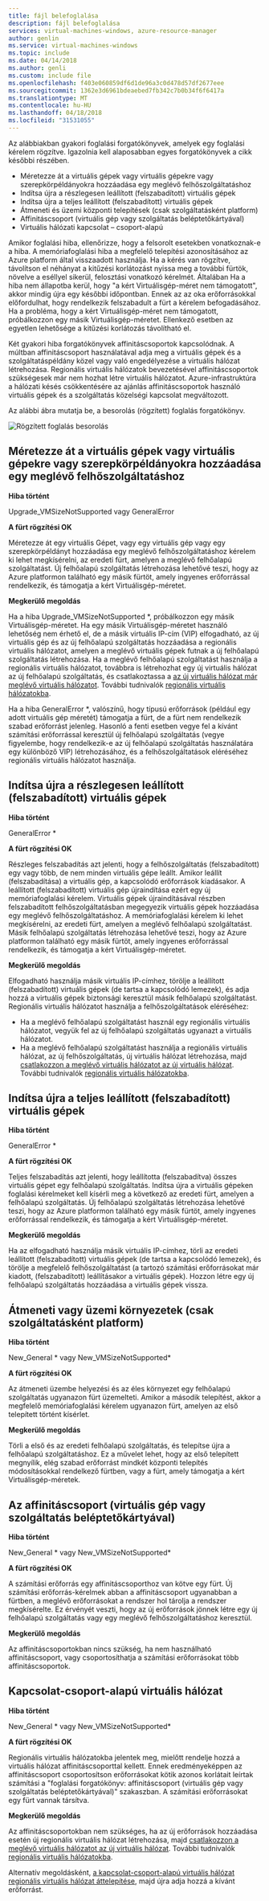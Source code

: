 ```yaml
---
title: fájl belefoglalása
description: fájl belefoglalása
services: virtual-machines-windows, azure-resource-manager
author: genlin
ms.service: virtual-machines-windows
ms.topic: include
ms.date: 04/14/2018
ms.author: genli
ms.custom: include file
ms.openlocfilehash: f403e060859df6d1de96a3c0d478d57df2677eee
ms.sourcegitcommit: 1362e3d6961bdeaebed7fb342c7b0b34f6f6417a
ms.translationtype: MT
ms.contentlocale: hu-HU
ms.lasthandoff: 04/18/2018
ms.locfileid: "31531055"
---
```

Az alábbiakban gyakori foglalási forgatókönyvek, amelyek egy foglalási kérelem rögzítve. Igazolnia kell alaposabban egyes forgatókönyvek a cikk későbbi részében.

- Méretezze át a virtuális gépek vagy virtuális gépekre vagy szerepkörpéldányokra hozzáadása egy meglévő felhőszolgáltatáshoz
- Indítsa újra a részlegesen leállított (felszabadított) virtuális gépek
- Indítsa újra a teljes leállított (felszabadított) virtuális gépek
- Átmeneti és üzemi központi telepítések (csak szolgáltatásként platform)
- Affinitáscsoport (virtuális gép vagy szolgáltatás beléptetőkártyával)
- Virtuális hálózati kapcsolat – csoport-alapú

Amikor foglalási hiba, ellenőrizze, hogy a felsorolt esetekben vonatkoznak-e a hiba. A memóriafoglalási hiba a megfelelő telepítési azonosításához az Azure platform által visszaadott használja. Ha a kérés van rögzítve, távolítson el néhányat a kitűzési korlátozást nyissa meg a további fürtök, növelve a eséllyel sikerül, felosztási vonatkozó kérelmét.
Általában Ha a hiba nem állapotba kerül, hogy "a kért Virtuálisgép-méret nem támogatott", akkor mindig újra egy későbbi időpontban. Ennek az az oka erőforrásokkal előfordulhat, hogy rendelkezik felszabadult a fürt a kérelem befogadásához. Ha a probléma, hogy a kért Virtuálisgép-méret nem támogatott, próbálkozzon egy másik Virtuálisgép-méretet. Ellenkező esetben az egyetlen lehetősége a kitűzési korlátozás távolítható el.

Két gyakori hiba forgatókönyvek affinitáscsoportok kapcsolódnak. A múltban affinitáscsoport használatával adja meg a virtuális gépek és a szolgáltatáspéldány közel vagy való engedélyezése a virtuális hálózat létrehozása. Regionális virtuális hálózatok bevezetésével affinitáscsoportok szükségesek már nem hozhat létre virtuális hálózatot. Azure-infrastruktúra a hálózati késés csökkentésére az ajánlás affinitáscsoportok használó virtuális gépek és a szolgáltatás közelségi kapcsolat megváltozott.

Az alábbi ábra mutatja be, a besorolás (rögzített) foglalás forgatókönyv. 

![Rögzített foglalás besorolás](./media/virtual-machines-common-allocation-failure/Allocation3.png)

## <a name="resize-a-vm-or-add-vms-or-role-instances-to-an-existing-cloud-service"></a>Méretezze át a virtuális gépek vagy virtuális gépekre vagy szerepkörpéldányokra hozzáadása egy meglévő felhőszolgáltatáshoz
**Hiba történt**

Upgrade_VMSizeNotSupported vagy GeneralError

**A fürt rögzítési OK**

Méretezze át egy virtuális Gépet, vagy egy virtuális gép vagy egy szerepkörpéldányt hozzáadása egy meglévő felhőszolgáltatáshoz kérelem ki lehet megkísérelni, az eredeti fürt, amelyen a meglévő felhőalapú szolgáltatást. Új felhőalapú szolgáltatás létrehozása lehetővé teszi, hogy az Azure platformon található egy másik fürtöt, amely ingyenes erőforrással rendelkezik, és támogatja a kért Virtuálisgép-méretet.

**Megkerülő megoldás**

Ha a hiba Upgrade_VMSizeNotSupported *, próbálkozzon egy másik Virtuálisgép-méretet. Ha egy másik Virtuálisgép-méretet használó lehetőség nem érhető el, de a másik virtuális IP-cím (VIP) elfogadható, az új virtuális gép és az új felhőalapú szolgáltatás hozzáadása a regionális virtuális hálózatot, amelyen a meglévő virtuális gépek futnak a új felhőalapú szolgáltatás létrehozása. Ha a meglévő felhőalapú szolgáltatást használja a regionális virtuális hálózatot, továbbra is létrehozhat egy új virtuális hálózat az új felhőalapú szolgáltatás, és csatlakoztassa a [az új virtuális hálózat már meglévő virtuális hálózatot](https://azure.microsoft.com/blog/vnet-to-vnet-connecting-virtual-networks-in-azure-across-different-regions/). További tudnivalók [regionális virtuális hálózatokba](https://azure.microsoft.com/blog/2014/05/14/regional-virtual-networks/).

Ha a hiba GeneralError *, valószínű, hogy típusú erőforrások (például egy adott virtuális gép méretét) támogatja a fürt, de a fürt nem rendelkezik szabad erőforrást jelenleg. Hasonló a fenti esetben vegye fel a kívánt számítási erőforrással keresztül új felhőalapú szolgáltatás (vegye figyelembe, hogy rendelkezik-e az új felhőalapú szolgáltatás használatára egy különböző VIP) létrehozásához, és a felhőszolgáltatások eléréséhez regionális virtuális hálózatot használja.

## <a name="restart-partially-stopped-deallocated-vms"></a>Indítsa újra a részlegesen leállított (felszabadított) virtuális gépek
**Hiba történt**

GeneralError *

**A fürt rögzítési OK**

Részleges felszabadítás azt jelenti, hogy a felhőszolgáltatás (felszabadított) egy vagy több, de nem minden virtuális gépe leállt. Amikor leállít (felszabadítása) a virtuális gép, a kapcsolódó erőforrások kiadásakor. A leállított (felszabadított) virtuális gép újraindítása ezért egy új memóriafoglalási kérelem. Virtuális gépek újraindításával részben felszabadított felhőszolgáltatásban megegyezik virtuális gépek hozzáadása egy meglévő felhőszolgáltatáshoz. A memóriafoglalási kérelem ki lehet megkísérelni, az eredeti fürt, amelyen a meglévő felhőalapú szolgáltatást. Másik felhőalapú szolgáltatás létrehozása lehetővé teszi, hogy az Azure platformon található egy másik fürtöt, amely ingyenes erőforrással rendelkezik, és támogatja a kért Virtuálisgép-méretet.

**Megkerülő megoldás**

Elfogadható használja másik virtuális IP-címhez, törölje a leállított (felszabadított) virtuális gépek (de tartsa a kapcsolódó lemezek), és adja hozzá a virtuális gépek biztonsági keresztül másik felhőalapú szolgáltatást. Regionális virtuális hálózatot használja a felhőszolgáltatások eléréséhez:

* Ha a meglévő felhőalapú szolgáltatást használ egy regionális virtuális hálózatot, vegyük fel az új felhőalapú szolgáltatás ugyanazt a virtuális hálózatot.
* Ha a meglévő felhőalapú szolgáltatást használja a regionális virtuális hálózat, az új felhőszolgáltatás, új virtuális hálózat létrehozása, majd [csatlakozzon a meglévő virtuális hálózatot az új virtuális hálózat](https://azure.microsoft.com/blog/vnet-to-vnet-connecting-virtual-networks-in-azure-across-different-regions/). További tudnivalók [regionális virtuális hálózatokba](https://azure.microsoft.com/blog/2014/05/14/regional-virtual-networks/).

## <a name="restart-fully-stopped-deallocated-vms"></a>Indítsa újra a teljes leállított (felszabadított) virtuális gépek
**Hiba történt**

GeneralError *

**A fürt rögzítési OK**

Teljes felszabadítás azt jelenti, hogy leállította (felszabadítva) összes virtuális gépet egy felhőalapú szolgáltatás. Indítsa újra a virtuális gépeken foglalási kérelmeket kell kísérli meg a következő az eredeti fürt, amelyen a felhőalapú szolgáltatás. Új felhőalapú szolgáltatás létrehozása lehetővé teszi, hogy az Azure platformon található egy másik fürtöt, amely ingyenes erőforrással rendelkezik, és támogatja a kért Virtuálisgép-méretet.

**Megkerülő megoldás**

Ha az elfogadható használja másik virtuális IP-címhez, törli az eredeti leállított (felszabadított) virtuális gépek (de tartsa a kapcsolódó lemezek), és törölje a megfelelő felhőszolgáltatást (a tartozó számítási erőforrásokat már kiadott, (felszabadított) leállításakor a virtuális gépek). Hozzon létre egy új felhőalapú szolgáltatás hozzáadása a virtuális gépek vissza.

## <a name="stagingproduction-deployments-platform-as-a-service-only"></a>Átmeneti vagy üzemi környezetek (csak szolgáltatásként platform)
**Hiba történt**

New_General * vagy New_VMSizeNotSupported\*

**A fürt rögzítési OK**

Az átmeneti üzembe helyezési és az éles környezet egy felhőalapú szolgáltatás ugyanazon fürt üzemelteti. Amikor a második telepítést, akkor a megfelelő memóriafoglalási kérelem ugyanazon fürt, amelyen az első telepített történt kísérlet.

**Megkerülő megoldás**

Törli a első és az eredeti felhőalapú szolgáltatás, és telepítse újra a felhőalapú szolgáltatáshoz. Ez a művelet lehet, hogy az első telepített megnyílik, elég szabad erőforrást mindkét központi telepítés módosításokkal rendelkező fürtben, vagy a fürt, amely támogatja a kért Virtuálisgép-méretek.

## <a name="affinity-group-vmservice-proximity"></a>Az affinitáscsoport (virtuális gép vagy szolgáltatás beléptetőkártyával)
**Hiba történt**

New_General * vagy New_VMSizeNotSupported\*

**A fürt rögzítési OK**

A számítási erőforrás egy affinitáscsoporthoz van kötve egy fürt. Új számítási erőforrás-kérelmek abban a affinitáscsoport ugyanabban a fürtben, a meglévő erőforrásokat a rendszer hol tárolja a rendszer megkísérelte. Ez érvényét veszti, hogy az új erőforrások jönnek létre egy új felhőalapú szolgáltatás vagy egy meglévő felhőszolgáltatáshoz keresztül.

**Megkerülő megoldás**

Az affinitáscsoportokban nincs szükség, ha nem használható affinitáscsoport, vagy csoportosíthatja a számítási erőforrásokat több affinitáscsoportok.

## <a name="affinity-group-based-virtual-network"></a>Kapcsolat-csoport-alapú virtuális hálózat
**Hiba történt**

New_General * vagy New_VMSizeNotSupported\*

**A fürt rögzítési OK**

Regionális virtuális hálózatokba jelentek meg, mielőtt rendelje hozzá a virtuális hálózat affinitáscsoporttal kellett. Ennek eredményeképpen az affinitáscsoport csoportosítson erőforrásokat kötik azonos korlátait leírtak számítási a "foglalási forgatókönyv: affinitáscsoport (virtuális gép vagy szolgáltatás beléptetőkártyával)" szakaszban. A számítási erőforrásokat egy fürt vannak társítva.

**Megkerülő megoldás**

Az affinitáscsoportokban nem szükséges, ha az új erőforrások hozzáadása esetén új regionális virtuális hálózat létrehozása, majd [csatlakozzon a meglévő virtuális hálózatot az új virtuális hálózat](https://azure.microsoft.com/blog/vnet-to-vnet-connecting-virtual-networks-in-azure-across-different-regions/). További tudnivalók [regionális virtuális hálózatokba](https://azure.microsoft.com/blog/2014/05/14/regional-virtual-networks/).

Alternatív megoldásként, [a kapcsolat-csoport-alapú virtuális hálózat regionális virtuális hálózat áttelepítése](https://azure.microsoft.com/blog/2014/11/26/migrating-existing-services-to-regional-scope/), majd újra adja hozzá a kívánt erőforrást.
